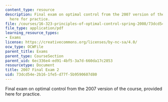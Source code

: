```yaml
---
content_type: resource
description: Final exam on optimal control from the 2007 version of the course, provided
  here for practice.
file: /courses/16-323-principles-of-optimal-control-spring-2008/73dcd54e2b161fe5d77f5b9590607d80_2007final2.pdf
file_type: application/pdf
learning_resource_types:
- Exams
license: https://creativecommons.org/licenses/by-nc-sa/4.0/
ocw_type: OCWFile
parent_title: Exams
parent_type: CourseSection
parent_uid: 6ec336e4-ed91-4bf5-3a7d-660da17c2853
resourcetype: Document
title: 2007 Final Exam 2
uid: 73dcd54e-2b16-1fe5-d77f-5b9590607d80
---
```

Final exam on optimal control from the 2007 version of the course, provided here for practice.